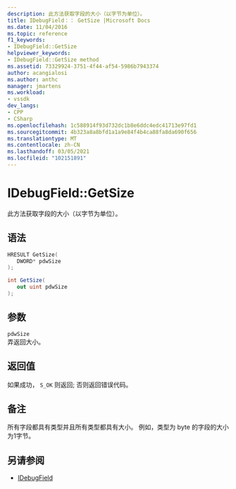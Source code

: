 ```yaml
---
description: 此方法获取字段的大小（以字节为单位）。
title: IDebugField：： GetSize |Microsoft Docs
ms.date: 11/04/2016
ms.topic: reference
f1_keywords:
- IDebugField::GetSize
helpviewer_keywords:
- IDebugField::GetSize method
ms.assetid: 73329924-3751-4f44-af54-5986b7943374
author: acangialosi
ms.author: anthc
manager: jmartens
ms.workload:
- vssdk
dev_langs:
- CPP
- CSharp
ms.openlocfilehash: 1c588914f93d732dc1b8e6ddc4edc41713e97fd1
ms.sourcegitcommit: 4b323a8a8bfd1a1a9e84f4b4ca88fa8da690f656
ms.translationtype: MT
ms.contentlocale: zh-CN
ms.lasthandoff: 03/05/2021
ms.locfileid: "102151891"
---
```

# <a name="idebugfieldgetsize"></a>IDebugField::GetSize
此方法获取字段的大小（以字节为单位）。

## <a name="syntax"></a>语法

```cpp
HRESULT GetSize( 
   DWORD* pdwSize
);
```

```csharp
int GetSize(
   out uint pdwSize
);
```

## <a name="parameters"></a>参数
`pdwSize`\
弄返回大小。

## <a name="return-value"></a>返回值
 如果成功， `S_OK` 则返回; 否则返回错误代码。

## <a name="remarks"></a>备注
 所有字段都具有类型并且所有类型都具有大小。 例如，类型为 byte 的字段的大小为1字节。

## <a name="see-also"></a>另请参阅
- [IDebugField](../../../extensibility/debugger/reference/idebugfield.md)
